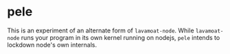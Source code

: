 # pele

This is an experiment of an alternate form of `lavamoat-node`.
While `lavamoat-node` runs your program in its own kernel running on nodejs,
`pele` intends to lockdown node's own internals.